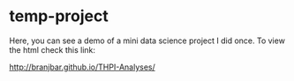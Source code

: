 # temp-project
Here, you can see a demo of a mini data science project I did once. To view the html check this link:

http://branjbar.github.io/THPI-Analyses/

